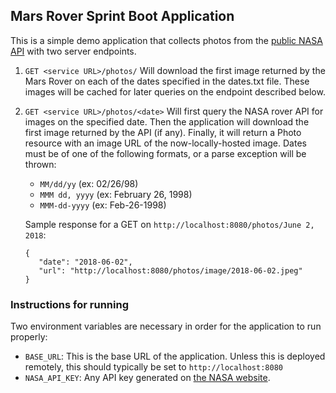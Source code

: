 ## Mars Rover Sprint Boot Application
This is a simple demo application that collects photos from the [public NASA API](https://api.nasa.gov/) with two server endpoints.

1. `GET <service URL>/photos/` 
    Will download the first image returned by the Mars Rover on each of the dates specified in the dates.txt file. These images will be cached for later queries on the endpoint described below.

2. `GET <service URL>/photos/<date>`
    Will first query the NASA rover API for images on the specified date. Then the application will download the first image returned by the API (if any). Finally, it will return a Photo resource with an image URL of the now-locally-hosted image. Dates must be of one of the following formats, or a parse exception will be thrown:
     - `MM/dd/yy` (ex: 02/26/98)
     - `MMM dd, yyyy` (ex: February 26, 1998)
     - `MMM-dd-yyyy` (ex: Feb-26-1998)
     
     Sample response for a GET on `http://localhost:8080/photos/June 2, 2018`:
     ```
   {
        "date": "2018-06-02",
        "url": "http://localhost:8080/photos/image/2018-06-02.jpeg"
    }

### Instructions for running
Two environment variables are necessary in order for the application to run properly:
- `BASE_URL`: This is the base URL of the application. Unless this is deployed remotely, this should typically be set to `http://localhost:8080`
- `NASA_API_KEY`: Any API key generated on [the NASA website](https://api.nasa.gov/).

